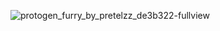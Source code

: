 
![protogen_furry_by_pretelzz_de3b322-fullview](https://github.com/user-attachments/assets/4505eeea-b7d4-4f49-bf7b-59540da41e22)
